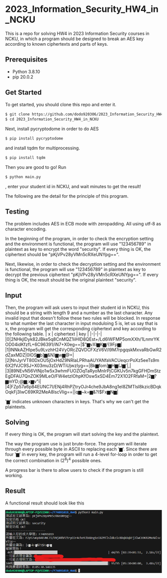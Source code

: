# 2023_Information_Security_HW4_in_NCKU

This is a repo for solving HW4 in 2023 Information Security courses in NCKU, in which a program should be designed to break an AES key according to known ciphertexts and parts of keys.

## Prerequisites
* Python 3.8.10
* pip 20.0.2

## Get Started
To get started, you should clone this repo and enter it.

```bash
$ git clone https://github.com/dodo920306/2023_Information_Security_HW4_in_NCKU.git
$ cd 2023_Information_Security_HW4_in_NCKU
```

Next, install pycryptodome in order to do AES

```bash
$ pip install pycryptodome
```

and install tqdm for multiprocessing.

```bash
$ pip install tqdm
```

Then you are good to go! Run

```bash
$ python main.py
```

, enter your student id in NCKU, and wait minutes to get the result!

The following are the detail for the principle of this program.

## Testing
The problem includes AES in ECB mode with zeropadding. All using utf-8 as character encoding.

In the beginning of the program, in order to check the encryption setting and the environment is functional, the program will use "123456789" in plaintext as key to encrypt the word "security". If every thing is OK, the ciphertext should be "pKjVPv28yVMn5cRXeUNYpg==".

Next, likewise, in order to check the decryption setting and the environment is functional, the program will use "123456789" in plaintext as key to decrypt the previous ciphertext "pKjVPv28yVMn5cRXeUNYpg==". If every thing is OK, the result should be the original plaintext "security".

## Input
Then, the program will ask users to input their student id in NCKU, this should be a string with length 9 and a number as the last character. Any invalid input that doesn't follow these two rules will be blocked.
In response to what number the last character in input moduloing 5 is, let us say that is x, the program will get the corresponding ciphertext and key according to the following table.
| x | ciphertext | key |
|-|-|-|
|0|2NHkjlDyk82JBke5q8CnMQZ1iiHID8QEst+/Ld6lWFMP5omXXh/1LnmrYKOD04idKfzfL+6C96391/iN7+X0eg==|$"▆vXl▆K▆\/{9Fp▆|
|1|INNkAZHIpe5u9LvzhH24VyORcZQVDCFXzV6V/l9M7rpgqskMxvaRbGwR2dZaxMDZ|0lOS▆b]▆&N)▆w▆@+|
|2|NnJyrVT80DxOU5jOxHdZ9NRlaLPRhaAUYANfaVACUeqcrPoXz5eeTs9m6X2fVJC9SJ+X03mu3zD/WTiUjwzIyg==|Bk▆fom]▆H▆(J▆'\|,|
|3|89NEvN56VtNjo1w5x3whmFUOZOqTaRyoMnIrPjCGKUv5n7kgGFHDmStzEgDFAU7QnZOK9MLeO/FW4etzIOhpKfOsw5xSD4Em72X1O2FRfaM=|2▆?▆mYD;@▆;x▆v\"i|
|4|FZp57a6p84EUNC7I/ENj4RhPZtryOJr4che9JbA8ng1eI8ZMTlsl8kzicBDqkOqkFj3lwC69KR2MeA8lscVlig==|\|q▆~k=▆&?I$Fx▆N▆|

'▆' indicates unknown characters in keys. That's why we can't get the plaintexts.

## Solving
If every thing is OK, the program will start solving the key and the plaintext. 

The way the program use is just brute-force. The program will iterate through every possible byte in ASCII to replacing each '▆'. Since there are four '▆' in every key, the program will run a 4-level for-loop in order to get the correct combination in $(2^8)^4$ possible ones.

A progress bar is there to allow users to check if the program is still working.

## Result
A functional result should look like this

![Result](image.png)
